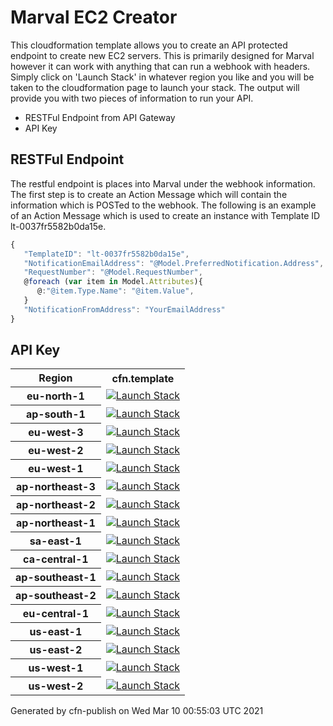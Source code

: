 # Marval EC2 Creator


<!DOCTYPE html>
<html lang="en">
  <head>
   
  </head>
  <body>

<p>This cloudformation template allows you to create an API protected endpoint to create new EC2 servers.
This is primarily designed for Marval however it can work with anything that can run a webhook with headers.
Simply click on 'Launch Stack' in whatever region you like and you will be taken to the cloudformation page to launch your stack.
The output will provide you with two pieces of information to run your API.</p>
<ul>
<li>RESTFul Endpoint from API Gateway</li>
<li>API Key</li>
</ul>
<h2>RESTFul Endpoint</h2>

<p>The restful endpoint is places into Marval under the webhook information. The first step is to create an Action Message which will contain the information which is POSTed to the webhook. The following is an example of an Action Message which is used to create an instance with Template ID lt-0037fr5582b0da15e.</p>


```javascript
{
   "TemplateID": "lt-0037fr5582b0da15e",
   "NotificationEmailAddress": "@Model.PreferredNotification.Address",
   "RequestNumber": "@Model.RequestNumber",
   @foreach (var item in Model.Attributes){	
      @:"@item.Type.Name": "@item.Value",
   }
   "NotificationFromAddress": "YourEmailAddress"
}
```



<h2>API Key</h2>

<table>
<tr>
<th>Region</th>
<th>cfn.template</th>
</tr>
<tr>
<th>eu-north-1</th>
<td>
<a href="https://console.aws.amazon.com/cloudformation/home?region=eu-north-1#/stacks/new?stackName=Marval-EC2-Creator-cfn&templateURL=https://s3.amazonaws.com/cfn-742226607901-eu-north-1/Marval-EC2-Creator/latest/cfn.template">
<img alt="Launch Stack" src="https://s3.amazonaws.com/cloudformation-examples/cloudformation-launch-stack.png" />
</a>
</td>
</tr>
<tr>
<th>ap-south-1</th>
<td>
<a href="https://console.aws.amazon.com/cloudformation/home?region=ap-south-1#/stacks/new?stackName=Marval-EC2-Creator-cfn&templateURL=https://s3.amazonaws.com/cfn-742226607901-ap-south-1/Marval-EC2-Creator/latest/cfn.template">
<img alt="Launch Stack" src="https://s3.amazonaws.com/cloudformation-examples/cloudformation-launch-stack.png" />
</a>
</td>
</tr>
<tr>
<th>eu-west-3</th>
<td>
<a href="https://console.aws.amazon.com/cloudformation/home?region=eu-west-3#/stacks/new?stackName=Marval-EC2-Creator-cfn&templateURL=https://s3.amazonaws.com/cfn-742226607901-eu-west-3/Marval-EC2-Creator/latest/cfn.template">
<img alt="Launch Stack" src="https://s3.amazonaws.com/cloudformation-examples/cloudformation-launch-stack.png" />
</a>
</td>
</tr>
<tr>
<th>eu-west-2</th>
<td>
<a href="https://console.aws.amazon.com/cloudformation/home?region=eu-west-2#/stacks/new?stackName=Marval-EC2-Creator-cfn&templateURL=https://s3.amazonaws.com/cfn-742226607901-eu-west-2/Marval-EC2-Creator/latest/cfn.template">
<img alt="Launch Stack" src="https://s3.amazonaws.com/cloudformation-examples/cloudformation-launch-stack.png" />
</a>
</td>
</tr>
<tr>
<th>eu-west-1</th>
<td>
<a href="https://console.aws.amazon.com/cloudformation/home?region=eu-west-1#/stacks/new?stackName=Marval-EC2-Creator-cfn&templateURL=https://s3.amazonaws.com/cfn-742226607901-eu-west-1/Marval-EC2-Creator/latest/cfn.template">
<img alt="Launch Stack" src="https://s3.amazonaws.com/cloudformation-examples/cloudformation-launch-stack.png" />
</a>
</td>
</tr>
<tr>
<th>ap-northeast-3</th>
<td>
<a href="https://console.aws.amazon.com/cloudformation/home?region=ap-northeast-3#/stacks/new?stackName=Marval-EC2-Creator-cfn&templateURL=https://s3.amazonaws.com/cfn-742226607901-ap-northeast-3/Marval-EC2-Creator/latest/cfn.template">
<img alt="Launch Stack" src="https://s3.amazonaws.com/cloudformation-examples/cloudformation-launch-stack.png" />
</a>
</td>
</tr>
<tr>
<th>ap-northeast-2</th>
<td>
<a href="https://console.aws.amazon.com/cloudformation/home?region=ap-northeast-2#/stacks/new?stackName=Marval-EC2-Creator-cfn&templateURL=https://s3.amazonaws.com/cfn-742226607901-ap-northeast-2/Marval-EC2-Creator/latest/cfn.template">
<img alt="Launch Stack" src="https://s3.amazonaws.com/cloudformation-examples/cloudformation-launch-stack.png" />
</a>
</td>
</tr>
<tr>
<th>ap-northeast-1</th>
<td>
<a href="https://console.aws.amazon.com/cloudformation/home?region=ap-northeast-1#/stacks/new?stackName=Marval-EC2-Creator-cfn&templateURL=https://s3.amazonaws.com/cfn-742226607901-ap-northeast-1/Marval-EC2-Creator/latest/cfn.template">
<img alt="Launch Stack" src="https://s3.amazonaws.com/cloudformation-examples/cloudformation-launch-stack.png" />
</a>
</td>
</tr>
<tr>
<th>sa-east-1</th>
<td>
<a href="https://console.aws.amazon.com/cloudformation/home?region=sa-east-1#/stacks/new?stackName=Marval-EC2-Creator-cfn&templateURL=https://s3.amazonaws.com/cfn-742226607901-sa-east-1/Marval-EC2-Creator/latest/cfn.template">
<img alt="Launch Stack" src="https://s3.amazonaws.com/cloudformation-examples/cloudformation-launch-stack.png" />
</a>
</td>
</tr>
<tr>
<th>ca-central-1</th>
<td>
<a href="https://console.aws.amazon.com/cloudformation/home?region=ca-central-1#/stacks/new?stackName=Marval-EC2-Creator-cfn&templateURL=https://s3.amazonaws.com/cfn-742226607901-ca-central-1/Marval-EC2-Creator/latest/cfn.template">
<img alt="Launch Stack" src="https://s3.amazonaws.com/cloudformation-examples/cloudformation-launch-stack.png" />
</a>
</td>
</tr>
<tr>
<th>ap-southeast-1</th>
<td>
<a href="https://console.aws.amazon.com/cloudformation/home?region=ap-southeast-1#/stacks/new?stackName=Marval-EC2-Creator-cfn&templateURL=https://s3.amazonaws.com/cfn-742226607901-ap-southeast-1/Marval-EC2-Creator/latest/cfn.template">
<img alt="Launch Stack" src="https://s3.amazonaws.com/cloudformation-examples/cloudformation-launch-stack.png" />
</a>
</td>
</tr>
<tr>
<th>ap-southeast-2</th>
<td>
<a href="https://console.aws.amazon.com/cloudformation/home?region=ap-southeast-2#/stacks/new?stackName=Marval-EC2-Creator-cfn&templateURL=https://s3.amazonaws.com/cfn-742226607901-ap-southeast-2/Marval-EC2-Creator/latest/cfn.template">
<img alt="Launch Stack" src="https://s3.amazonaws.com/cloudformation-examples/cloudformation-launch-stack.png" />
</a>
</td>
</tr>
<tr>
<th>eu-central-1</th>
<td>
<a href="https://console.aws.amazon.com/cloudformation/home?region=eu-central-1#/stacks/new?stackName=Marval-EC2-Creator-cfn&templateURL=https://s3.amazonaws.com/cfn-742226607901-eu-central-1/Marval-EC2-Creator/latest/cfn.template">
<img alt="Launch Stack" src="https://s3.amazonaws.com/cloudformation-examples/cloudformation-launch-stack.png" />
</a>
</td>
</tr>
<tr>
<th>us-east-1</th>
<td>
<a href="https://console.aws.amazon.com/cloudformation/home?region=us-east-1#/stacks/new?stackName=Marval-EC2-Creator-cfn&templateURL=https://s3.amazonaws.com/cfn-742226607901-us-east-1/Marval-EC2-Creator/latest/cfn.template">
<img alt="Launch Stack" src="https://s3.amazonaws.com/cloudformation-examples/cloudformation-launch-stack.png" />
</a>
</td>
</tr>
<tr>
<th>us-east-2</th>
<td>
<a href="https://console.aws.amazon.com/cloudformation/home?region=us-east-2#/stacks/new?stackName=Marval-EC2-Creator-cfn&templateURL=https://s3.amazonaws.com/cfn-742226607901-us-east-2/Marval-EC2-Creator/latest/cfn.template">
<img alt="Launch Stack" src="https://s3.amazonaws.com/cloudformation-examples/cloudformation-launch-stack.png" />
</a>
</td>
</tr>
<tr>
<th>us-west-1</th>
<td>
<a href="https://console.aws.amazon.com/cloudformation/home?region=us-west-1#/stacks/new?stackName=Marval-EC2-Creator-cfn&templateURL=https://s3.amazonaws.com/cfn-742226607901-us-west-1/Marval-EC2-Creator/latest/cfn.template">
<img alt="Launch Stack" src="https://s3.amazonaws.com/cloudformation-examples/cloudformation-launch-stack.png" />
</a>
</td>
</tr>
<tr>
<th>us-west-2</th>
<td>
<a href="https://console.aws.amazon.com/cloudformation/home?region=us-west-2#/stacks/new?stackName=Marval-EC2-Creator-cfn&templateURL=https://s3.amazonaws.com/cfn-742226607901-us-west-2/Marval-EC2-Creator/latest/cfn.template">
<img alt="Launch Stack" src="https://s3.amazonaws.com/cloudformation-examples/cloudformation-launch-stack.png" />
</a>
</td>
</tr>
</table>
<p class="footer">Generated by cfn-publish on Wed Mar 10 00:55:03 UTC 2021</p>
</body>
</html>

